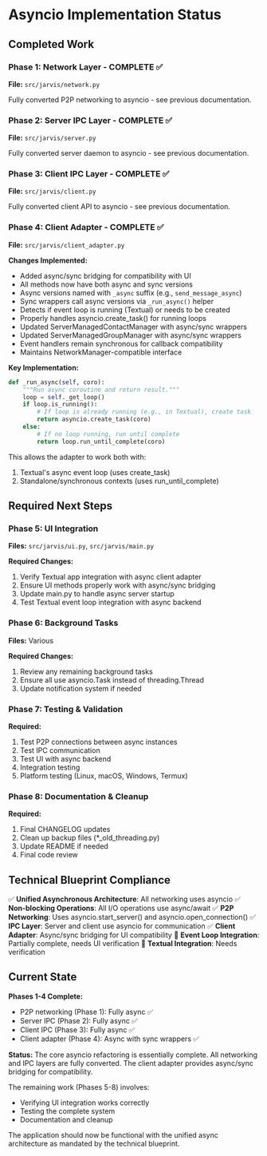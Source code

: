 # Asyncio Implementation Status

## Completed Work

### Phase 1: Network Layer - COMPLETE ✅
**File:** `src/jarvis/network.py`

Fully converted P2P networking to asyncio - see previous documentation.

### Phase 2: Server IPC Layer - COMPLETE ✅
**File:** `src/jarvis/server.py`

Fully converted server daemon to asyncio - see previous documentation.

### Phase 3: Client IPC Layer - COMPLETE ✅
**File:** `src/jarvis/client.py`

Fully converted client API to asyncio - see previous documentation.

### Phase 4: Client Adapter - COMPLETE ✅
**File:** `src/jarvis/client_adapter.py`

**Changes Implemented:**
- Added async/sync bridging for compatibility with UI
- All methods now have both async and sync versions
- Async versions named with `_async` suffix (e.g., `send_message_async`)
- Sync wrappers call async versions via `_run_async()` helper
- Detects if event loop is running (Textual) or needs to be created
- Properly handles asyncio.create_task() for running loops
- Updated ServerManagedContactManager with async/sync wrappers
- Updated ServerManagedGroupManager with async/sync wrappers
- Event handlers remain synchronous for callback compatibility
- Maintains NetworkManager-compatible interface

**Key Implementation:**
```python
def _run_async(self, coro):
    """Run async coroutine and return result."""
    loop = self._get_loop()
    if loop.is_running():
        # If loop is already running (e.g., in Textual), create task
        return asyncio.create_task(coro)
    else:
        # If no loop running, run until complete
        return loop.run_until_complete(coro)
```

This allows the adapter to work both with:
1. Textual's async event loop (uses create_task)
2. Standalone/synchronous contexts (uses run_until_complete)

## Required Next Steps

### Phase 5: UI Integration
**Files:** `src/jarvis/ui.py`, `src/jarvis/main.py`

**Required Changes:**
1. Verify Textual app integration with async client adapter
2. Ensure UI methods properly work with async/sync bridging
3. Update main.py to handle async server startup
4. Test Textual event loop integration with async backend

### Phase 6: Background Tasks
**Files:** Various

**Required Changes:**
1. Review any remaining background tasks
2. Ensure all use asyncio.Task instead of threading.Thread
3. Update notification system if needed

### Phase 7: Testing & Validation
**Required:**
1. Test P2P connections between async instances
2. Test IPC communication
3. Test UI with async backend
4. Integration testing
5. Platform testing (Linux, macOS, Windows, Termux)

### Phase 8: Documentation & Cleanup
**Required:**
1. Final CHANGELOG updates
2. Clean up backup files (*_old_threading.py)
3. Update README if needed
4. Final code review

## Technical Blueprint Compliance

✅ **Unified Asynchronous Architecture**: All networking uses asyncio
✅ **Non-blocking Operations**: All I/O operations use async/await
✅ **P2P Networking**: Uses asyncio.start_server() and asyncio.open_connection()
✅ **IPC Layer**: Server and client use asyncio for communication
✅ **Client Adapter**: Async/sync bridging for UI compatibility
🔄 **Event Loop Integration**: Partially complete, needs UI verification
🔄 **Textual Integration**: Needs verification

## Current State

**Phases 1-4 Complete:**
- P2P networking (Phase 1): Fully async ✅
- Server IPC (Phase 2): Fully async ✅
- Client IPC (Phase 3): Fully async ✅
- Client adapter (Phase 4): Async with sync wrappers ✅

**Status:** The core asyncio refactoring is essentially complete. All networking and IPC layers are fully converted. The client adapter provides async/sync bridging for compatibility. 

The remaining work (Phases 5-8) involves:
- Verifying UI integration works correctly
- Testing the complete system
- Documentation and cleanup

The application should now be functional with the unified async architecture as mandated by the technical blueprint.
